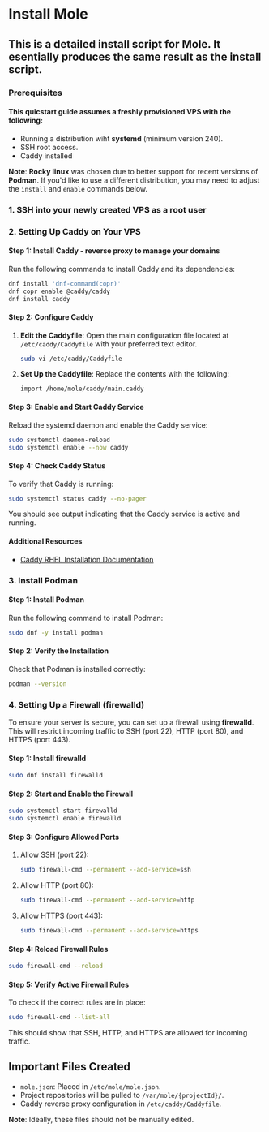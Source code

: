 # Install Mole

## This is a detailed install script for Mole. It esentially produces the same result as the install script.

### Prerequisites

#### This quicstart guide assumes a freshly provisioned VPS with the following:

- Running a distribution wiht **systemd** (minimum version 240).
- SSH root access.
- Caddy installed

**Note**: **Rocky linux** was chosen due to better support for recent versions of **Podman**. If you'd like to use a different distribution, you may need to adjust the `install` and `enable` commands below.

### 1. SSH into your newly created VPS as a root user

### 2. Setting Up Caddy on Your VPS

#### Step 1: Install Caddy - reverse proxy to manage your domains

Run the following commands to install Caddy and its dependencies:

```bash
dnf install 'dnf-command(copr)'
dnf copr enable @caddy/caddy
dnf install caddy
```

#### Step 2: Configure Caddy

1. **Edit the Caddyfile**: Open the main configuration file located at `/etc/caddy/Caddyfile` with your preferred text editor.

   ```bash
   sudo vi /etc/caddy/Caddyfile
   ```

2. **Set Up the Caddyfile**: Replace the contents with the following:

   ```caddyfile
   import /home/mole/caddy/main.caddy
   ```

#### Step 3: Enable and Start Caddy Service

Reload the systemd daemon and enable the Caddy service:

```bash
sudo systemctl daemon-reload
sudo systemctl enable --now caddy
```

#### Step 4: Check Caddy Status

To verify that Caddy is running:

```bash
sudo systemctl status caddy --no-pager
```

You should see output indicating that the Caddy service is active and running.

#### Additional Resources

- [Caddy RHEL Installation Documentation](https://caddyserver.com/docs/install#fedora-redhat-centos)

### 3. Install Podman

#### Step 1: Install Podman

Run the following command to install Podman:

```bash
sudo dnf -y install podman
```

#### Step 2: Verify the Installation

Check that Podman is installed correctly:

```bash
podman --version
```

### 4. Setting Up a Firewall (firewalld)

To ensure your server is secure, you can set up a firewall using **firewalld**. This will restrict incoming traffic to SSH (port 22), HTTP (port 80), and HTTPS (port 443).

#### Step 1: Install firewalld

```bash
sudo dnf install firewalld
```

#### Step 2: Start and Enable the Firewall

```bash
sudo systemctl start firewalld
sudo systemctl enable firewalld
```

#### Step 3: Configure Allowed Ports

1. Allow SSH (port 22):

   ```bash
   sudo firewall-cmd --permanent --add-service=ssh
   ```

2. Allow HTTP (port 80):

   ```bash
   sudo firewall-cmd --permanent --add-service=http
   ```

3. Allow HTTPS (port 443):

   ```bash
   sudo firewall-cmd --permanent --add-service=https
   ```

#### Step 4: Reload Firewall Rules

```bash
sudo firewall-cmd --reload
```

#### Step 5: Verify Active Firewall Rules

To check if the correct rules are in place:

```bash
sudo firewall-cmd --list-all
```

This should show that SSH, HTTP, and HTTPS are allowed for incoming traffic.

## Important Files Created

- `mole.json`: Placed in `/etc/mole/mole.json`.
- Project repositories will be pulled to `/var/mole/{projectId}/`.
- Caddy reverse proxy configuration in `/etc/caddy/Caddyfile`.

**Note**: Ideally, these files should not be manually edited.

